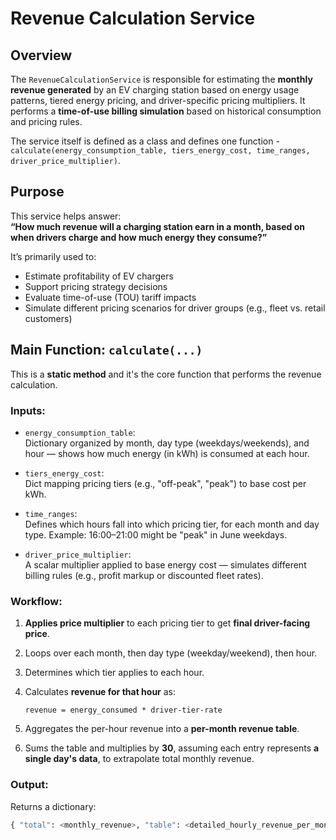 # Revenue Calculation Service

## Overview

The `RevenueCalculationService` is responsible for estimating the **monthly revenue generated** by an EV charging station based on energy usage patterns, tiered energy pricing, and driver-specific pricing multipliers. It performs a **time-of-use billing simulation** based on historical consumption and pricing rules.

The service itself is defined as a class and defines one function - `calculate(energy_consumption_table, tiers_energy_cost, time_ranges, driver_price_multiplier)`.

## Purpose

This service helps answer:  
**“How much revenue will a charging station earn in a month, based on when drivers charge and how much energy they consume?”**

It’s primarily used to:
-   Estimate profitability of EV chargers
-   Support pricing strategy decisions
-   Evaluate time-of-use (TOU) tariff impacts    
-   Simulate different pricing scenarios for driver groups (e.g., fleet vs. retail customers)
 

## Main Function: `calculate(...)`

This is a **static method** and it's the core function that performs the revenue calculation.

### Inputs:

-   `energy_consumption_table`:  
    Dictionary organized by month, day type (weekdays/weekends), and hour — shows how much energy (in kWh) is consumed at each hour.
    
-   `tiers_energy_cost`:  
    Dict mapping pricing tiers (e.g., "off-peak", "peak") to base cost per kWh.
    
-   `time_ranges`:  
    Defines which hours fall into which pricing tier, for each month and day type. Example: 16:00–21:00 might be "peak" in June weekdays.
    
-   `driver_price_multiplier`:  
    A scalar multiplier applied to base energy cost — simulates different billing rules (e.g., profit markup or discounted fleet rates).
    
### Workflow:

1.  **Applies price multiplier** to each pricing tier to get **final driver-facing price**.
2.  Loops over each month, then day type (weekday/weekend), then hour.
3.  Determines which tier applies to each hour.
4.  Calculates **revenue for that hour** as:

    `revenue = energy_consumed * driver-tier-rate` 
    
5.  Aggregates the per-hour revenue into a **per-month revenue table**.    
6.  Sums the table and multiplies by **30**, assuming each entry represents **a single day's data**, to extrapolate total monthly revenue.
    

### Output:
Returns a dictionary:
```python
{ "total": <monthly_revenue>, "table": <detailed_hourly_revenue_per_month> }
```